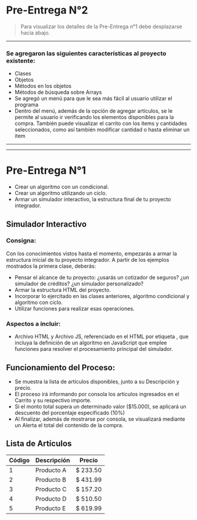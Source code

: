 # Pre-Entrega N°2
> Para visualizar los detalles de la Pre-Entrega n°1 debe desplazarse hacia abajo.

------------
### Se agregaron las siguientes características al proyecto existente:
- Clases
- Objetos
- Métodos en los objetos
- Métodos de búsqueda sobre Arrays
- Se agregó un menú para que le sea más fácil al usuario utilizar el programa
- Dentro del menú, además de la opción de agregar artículos, se le permite al usuario ir verificando los elementos disponibles para la compra. También puede visualizar el carrito con los items y cantidades seleccionados, como así también modificar cantidad o hasta eliminar un item

------------

------------

# Pre-Entrega N°1

- Crear un algoritmo con un condicional.
- Crear un algoritmo utilizando un ciclo.
- Armar un simulador interactivo, la estructura final de tu proyecto integrador.


## Simulador Interactivo
### Consigna:
Con los conocimientos vistos hasta el momento, 
empezarás a armar la estructura inicial de tu 
proyecto integrador. A partir de los ejemplos 
mostrados la primera clase, deberás:
- Pensar el alcance de tu proyecto: ¿usarás un cotizador de seguros? ¿un simulador de créditos? ¿un simulador personalizado?
- Armar la estructura HTML del proyecto.
- Incorporar lo ejercitado en las clases anteriores, algoritmo condicional y algoritmo con ciclo.
- Utilizar funciones para realizar esas operaciones.

### Aspectos a incluir:
- Archivo HTML y Archivo JS, referenciado en el HTML por etiqueta <script src="js/miarchivo.js"></script>,  que incluya la definición de un algoritmo en JavaScript que emplee funciones para resolver el procesamiento principal del simulador.

## Funcionamiento del Proceso:
- Se muestra la lista de artículos disponibles, junto a su Descripción y precio.
- El proceso irá informando por consola los articulos ingresados en el Carrito y su respectivo importe.
- Si el monto total supera un determinado valor ($15.000), se aplicará un descuento del porcentaje especificado (10%)
- Al finalizar, además de mostrarse por consola, se visualizará mediante un Alerta el total del contenido de la compra.

## Lista de Artículos


| Código | Descripción | Precio |
| --- | --- | --- |
| 1 | Producto A | $ 233.50 |
| 2 | Producto B | $ 431.99 |
| 3 | Producto C | $ 157.20 |
| 4 | Producto D | $ 510.50 |
| 5 | Producto E | $ 619.99 |
